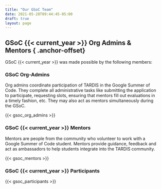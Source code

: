 ```yaml
---
title: "Our GSoC Team"
date: 2021-05-28T09:44:45-05:00
draft: true
layout: page
---
```


## GSoC {{< current_year >}} Org Admins & Mentors { .anchor-offset}

GSoC {{< current_year >}} was made possible by the following members:

### GSoC Org-Admins

Org admins coordinate participation of TARDIS in the Google Summer of Code. They complete all administrative tasks like submitting the application to participate, requesting slots, ensuring that mentors fill out evaluations in a timely fashion, etc. They may also act as mentors simultaneously during the GSoC.

<div class ="picture-grid">
{{< gsoc_org_admins >}}
</div>

### GSoC {{< current_year >}} Mentors

Mentors are people from the community who volunteer to work with a Google
Summer of Code student. Mentors provide guidance, feedback and act as
ambassadors to help students integrate into the TARDIS community.

<div class ="picture-grid">
{{< gsoc_mentors >}}
</div>

### GSoC {{< current_year >}} Participants

<div class ="picture-grid">
{{< gsoc_participants >}}
</div>
